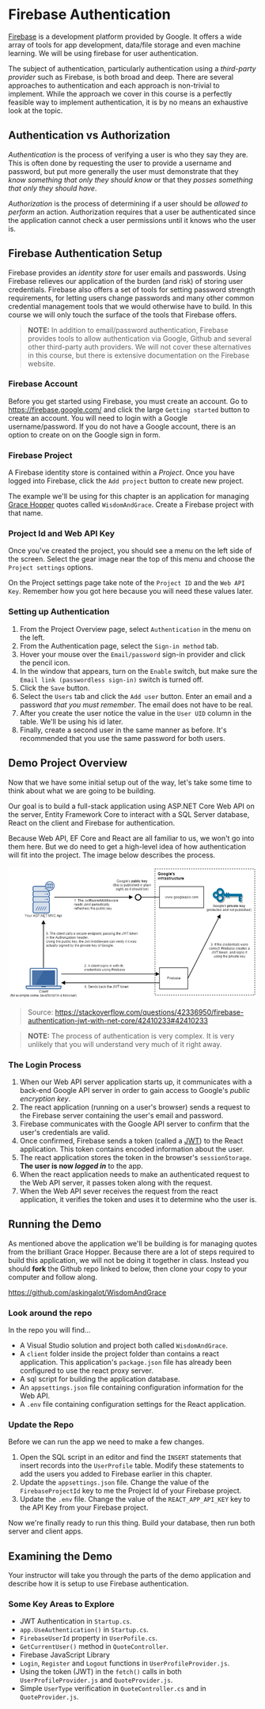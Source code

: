 # Firebase Authentication

[Firebase](https://firebase.google.com/) is a development platform provided by Google. It offers a wide array of tools for app development, data/file storage and even machine learning. We will be using firebase for user authentication.

The subject of authentication, particularly authentication using a _third-party provider_ such as Firebase, is both broad and deep. There are several approaches to authentication and each approach is non-trivial to implement. While the approach we cover in this course is a perfectly feasible way to implement authentication, it is by no means an exhaustive look at the topic.

## Authentication vs Authorization

_Authentication_ is the process of verifying a user is who they say they are. This is often done by requesting the user to provide a username and password, but put more generally the user must demonstrate that they _know something that only they should know_ or that they _posses something that only they should have_.

_Authorization_ is the process of determining if a user should be _allowed to perform_ an action. Authorization requires that a user be authenticated since the application cannot check a user permissions until it knows who the user is.

## Firebase Authentication Setup

Firebase provides an _identity store_ for user emails and passwords. Using Firebase relieves our application of the burden (and risk) of storing user credentials. Firebase also offers a set of tools for setting password strength requirements, for letting users change passwords and many other common credential management tools that we would otherwise have to build. In this course we will only touch the surface of the tools that Firebase offers.

> **NOTE:** In addition to email/password authentication, Firebase provides tools to allow authentication via Google, Github and several other third-party auth providers. We will not cover these alternatives in this course, but there is extensive documentation on the Firebase website.

### Firebase Account

Before you get started using Firebase, you must create an account. Go to https://firebase.google.com/ and click the large `Getting started` button to create an account. You will need to login with a Google username/password. If you do not have a Google account, there is an option to create on on the Google sign in form.

### Firebase Project

A Firebase identity store is contained within a _Project_. Once you have logged into Firebase, click the `Add project` button to create new project.

The example we'll be using for this chapter is an application for managing [Grace Hopper](https://en.wikipedia.org/wiki/Grace_Hopper) quotes called `WisdomAndGrace`. Create a Firebase project with that name.

### Project Id and Web API Key

Once you've created the project, you should see a menu on the left side of the screen. Select the gear image near the top of this menu and choose the `Project settings` options.

On the Project settings page take note of the `Project ID` and the `Web API Key`. Remember how you got here because you will need these values later.

### Setting up Authentication

1. From the Project Overview page, select `Authentication` in the menu on the left.
1. From the Authentication page, select the `Sign-in method` tab.
1. Hover your mouse over the `Email/password` sign-in provider and click the pencil icon.
1. In the window that appears, turn on the `Enable` switch, but make sure the `Email link (passwordless sign-in)` switch is turned off.
1. Click the `Save` button.
1. Select the `Users` tab and click the `Add user` button. Enter an email and a password _that you must remember_. The email does not have to be real.
1. After you create the user notice the value in the `User UID` column in the table. We'll be using his id later.
1. Finally, create a second user in the same manner as before. It's recommended that you use the same password for both users.

## Demo Project Overview

Now that we have some initial setup out of the way, let's take some time to think about what we are going to be building.

Our goal is to build a full-stack application using ASP<span>.NET</span> Core Web API on the server, Entity Framework Core to interact with a SQL Server database, React on the client and Firebase for authentication.

Because Web API, EF Core and React are all familiar to us, we won't go into them here. But we do need to get a high-level idea of how authentication will fit into the project. The image below describes the process.

![Firebase auth flow](./images/firebase-auth-architecture-small-1.png)

> Source: https://stackoverflow.com/questions/42336950/firebase-authentication-jwt-with-net-core/42410233#42410233

> **NOTE:** The process of authentication is very complex. It is very unlikely that you will understand very much of it right away.

### The Login Process

1. When our Web API server application starts up, it communicates with a back-end Google API server in order to gain access to Google's _public encryption key_.
1. The react application (running on a user's browser) sends a request to the Firebase server containing the user's email and password.
1. Firebase communicates with the Google  API server to confirm that the user's credentials are valid.
1. Once confirmed, Firebase sends a token (called a [JWT](https://jwt.io/introduction/)) to the React application. This token contains encoded information about the user.
1. The react application stores the token in the browser's `sessionStorage`. **The user is now _logged in_** to the app.
1. When the react application needs to make an authenticated request to the Web API server, it passes token along with the request.
1. When the Web API sever receives the request from the react application, it verifies the token and uses it to determine who the user is.

## Running the Demo

As mentioned above the application we'll be building is for managing quotes from the brilliant Grace Hopper. Because there are a lot of steps required to build this application, we will not be doing it together in class. Instead you should **fork** the Github repo linked to below, then clone your copy to your computer and follow along.

https://github.com/askingalot/WisdomAndGrace

### Look around the repo

In the repo you will find...

* A Visual Studio solution and project both called `WisdomAndGrace`.
* A `client` folder inside the project folder than contains a react application. This application's `package.json` file has already been configured to use the react proxy server.
* A sql script for building the application database.
* An `appsettings.json` file containing configuration information for the Web API.
* A `.env` file containing configuration settings for the React application.

### Update the Repo

Before we can run the app we need to make a few changes.

1. Open the SQL script in an editor and find the `INSERT` statements that insert records into the `UserProfile` table. Modify these statements to add the users you added to Firebase earlier in this chapter.
1. Update the `appsettings.json` file. Change the value of the `FirebaseProjectId` key to me the Project Id of your Firebase project.
1. Update the `.env` file. Change the value of the `REACT_APP_API_KEY` key to the API Key from your Firebase project.

Now we're finally ready to run this thing. Build your database, then run both server and client apps.

## Examining the Demo

Your instructor will take you through the parts of the demo application and describe how it is setup to use Firebase authentication.

### Some Key Areas to Explore

* JWT Authentication in `Startup.cs`.
* `app.UseAuthentication()` in `Startup.cs`.
* `FirebaseUserId` property in `UserPofile.cs`.
* `GetCurrentUser()` method in `QuoteController`.
* Firebase JavaScript Library
* `Login`, `Register` and `Logout` functions in `UserProfileProvider.js`.
* Using the token (JWT) in the `fetch()` calls in both `UserProfileProvider.js` and `QuoteProvider.js`.
* Simple `UserType` verification in `QuoteController.cs` and in `QuoteProvider.js`.
